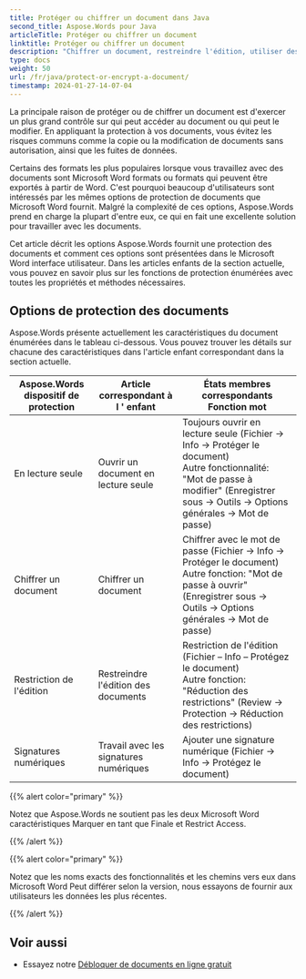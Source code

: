 ```yaml
---
title: Protéger ou chiffrer un document dans Java
second_title: Aspose.Words pour Java
articleTitle: Protéger ou chiffrer un document
linktitle: Protéger ou chiffrer un document
description: "Chiffrer un document, restreindre l'édition, utiliser des signatures numériques pour la protection des documents. Aspose.Words soutient la plupart des Options de protection des mots utilisant Java."
type: docs
weight: 50
url: /fr/java/protect-or-encrypt-a-document/
timestamp: 2024-01-27-14-07-04
---
```


La principale raison de protéger ou de chiffrer un document est d'exercer un plus grand contrôle sur qui peut accéder au document ou qui peut le modifier. En appliquant la protection à vos documents, vous évitez les risques communs comme la copie ou la modification de documents sans autorisation, ainsi que les fuites de données.

Certains des formats les plus populaires lorsque vous travaillez avec des documents sont Microsoft Word formats ou formats qui peuvent être exportés à partir de Word. C'est pourquoi beaucoup d'utilisateurs sont intéressés par les mêmes options de protection de documents que Microsoft Word fournit. Malgré la complexité de ces options, Aspose.Words prend en charge la plupart d'entre eux, ce qui en fait une excellente solution pour travailler avec les documents.

Cet article décrit les options Aspose.Words fournit une protection des documents et comment ces options sont présentées dans le Microsoft Word interface utilisateur. Dans les articles enfants de la section actuelle, vous pouvez en savoir plus sur les fonctions de protection énumérées avec toutes les propriétés et méthodes nécessaires.

## Options de protection des documents

Aspose.Words présente actuellement les caractéristiques du document énumérées dans le tableau ci-dessous. Vous pouvez trouver les détails sur chacune des caractéristiques dans l'article enfant correspondant dans la section actuelle.

|  Aspose.Words dispositif de protection |  Article correspondant à l ' enfant |  États membres correspondants Fonction mot |
|  -------------------------------  |  ------------------------------  |  ------------------------------------------------------------  |
|  En lecture seule |  Ouvrir un document en lecture seule |  Toujours ouvrir en lecture seule (Fichier → Info → Protéger le document)<br/>Autre fonctionnalité: "Mot de passe à modifier" (Enregistrer sous → Outils → Options générales → Mot de passe) |
|  Chiffrer un document |  Chiffrer un document |  Chiffrer avec le mot de passe (Fichier → Info → Protéger le document)<br/>Autre fonction: "Mot de passe à ouvrir" (Enregistrer sous → Outils → Options générales → Mot de passe) |
|  Restriction de l'édition |  Restreindre l'édition des documents |  Restriction de l'édition (Fichier – Info – Protégez le document)<br/>Autre fonction: "Réduction des restrictions" (Review → Protection → Réduction des restrictions) |
|  Signatures numériques |  Travail avec les signatures numériques |  Ajouter une signature numérique (Fichier → Info → Protégez le document) |

{{% alert color="primary" %}}

Notez que Aspose.Words ne soutient pas les deux Microsoft Word caractéristiques Marquer en tant que Finale et Restrict Access.

{{% /alert %}}

{{% alert color="primary" %}}

Notez que les noms exacts des fonctionnalités et les chemins vers eux dans Microsoft Word Peut différer selon la version, nous essayons de fournir aux utilisateurs les données les plus récentes.

{{% /alert %}}

## Voir aussi

* Essayez notre [Débloquer de documents en ligne gratuit](https://products.aspose.app/words/unlock)
